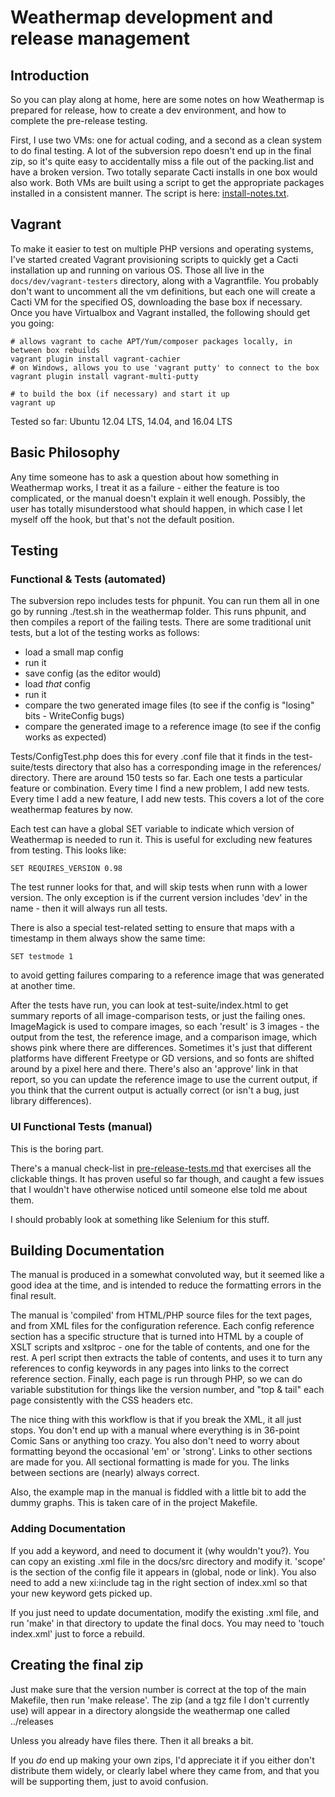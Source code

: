 # Weathermap development and release management #

## Introduction ##

So you can play along at home, here are some notes on how Weathermap is prepared
for release, how to create a dev environment, and how to complete the pre-release
testing.

First, I use two VMs: one for actual coding, and a second as a clean system to do
final testing. A lot of the subversion repo doesn't end up in the final zip, so
it's quite easy to accidentally miss a file out of the packing.list and have a
broken version. Two totally separate Cacti installs in one box would also work.
Both VMs are built using a script to get the appropriate packages installed
in a consistent manner. The script is here: <a href="install-notes.txt">install-notes.txt</a>.

## Vagrant ##

To make it easier to test on multiple PHP versions and operating systems, I've started
created Vagrant provisioning scripts to quickly get a Cacti installation up and running
on various OS. Those all live in the `docs/dev/vagrant-testers` directory, along with
a Vagrantfile. You probably don't want to uncomment all the vm definitions, but each one will
create a Cacti VM for the specified OS, downloading the base box if necessary. Once you have
Virtualbox and Vagrant installed, the following should get you going:

    # allows vagrant to cache APT/Yum/composer packages locally, in between box rebuilds
    vagrant plugin install vagrant-cachier
    # on Windows, allows you to use 'vagrant putty' to connect to the box
    vagrant plugin install vagrant-multi-putty

    # to build the box (if necessary) and start it up
    vagrant up

Tested so far: Ubuntu 12.04 LTS, 14.04, and 16.04 LTS

## Basic Philosophy ##

Any time someone has to ask a question about how something in Weathermap works, I
treat it as a failure - either the feature is too complicated, or the manual doesn't
explain it well enough. Possibly, the user has totally misunderstood what should
happen, in which case I let myself off the hook, but that's not the default position.

## Testing ##

### Functional & Tests (automated) ###

The subversion repo includes tests for phpunit. You can run them all in one go
by running ./test.sh in the weathermap folder. This runs phpunit, and then compiles
a report of the failing tests. There are some traditional unit tests, but a lot of
the testing works as follows:

* load a small map config
* run it
* save config (as the editor would)
* load *that* config
* run it
* compare the two generated image files (to see if the config is "losing" bits - WriteConfig bugs)
* compare the generated image to a reference image (to see if the config works as expected)

Tests/ConfigTest.php does this for every .conf file that it finds in the test-suite/tests
directory that also has a corresponding image in the references/ directory. There are
around 150 tests so far. Each one tests a particular feature or
combination. Every time I find a new problem, I add new tests. Every time I add a new
feature, I add new tests. This covers a lot of the core weathermap features by now.

Each test can have a global SET variable to indicate which version of Weathermap is needed
to run it. This is useful for excluding new features from testing. This looks like:

    SET REQUIRES_VERSION 0.98

The test runner looks for that, and will skip tests when runn with a lower version. The only
exception is if the current version includes 'dev' in the name - then it will always run all
tests.

There is also a special test-related setting to ensure that maps with a timestamp in them always
show the same time:

    SET testmode 1

to avoid getting failures comparing to a reference image that was generated at another time.

After the tests have run, you can look at test-suite/index.html to get summary reports of all
image-comparison tests, or just the failing ones. ImageMagick is used to compare images, so
each 'result' is 3 images - the output from the test, the reference image, and a comparison
image, which shows pink where there are differences. Sometimes it's just that different
platforms have different Freetype or GD versions, and so fonts are shifted around by a pixel
here and there. There's also an 'approve' link in that report, so you can update the reference
image to use the current output, if you think that the current output is actually correct (or
isn't a bug, just library differences).

### UI Functional Tests (manual) ###

This is the boring part.

There's a manual check-list in <a href="pre-release-tests.md">pre-release-tests.md</a> that exercises all the clickable things. It
has proven useful so far though, and caught a few issues that I wouldn't have otherwise noticed
until someone else told me about them.

I should probably look at something like Selenium for this stuff.

## Building Documentation ##

The manual is produced in a somewhat convoluted way, but it seemed like a good idea at the time,
and is intended to reduce the formatting errors in the final result.

The manual is 'compiled' from HTML/PHP source files for the text pages, and from XML files for the
configuration reference. Each config reference section has a specific structure that is turned into
HTML by a couple of XSLT scripts and xsltproc - one for the table of contents, and one for the rest.
A perl script then extracts the table of contents, and uses it to turn any references to config keywords
in any pages into links to the correct reference section. Finally, each page is run through PHP, so we
can do variable substitution for things like the version number, and "top & tail" each page consistently
with the CSS headers etc.

The nice thing with this workflow is that if you break the XML, it all just stops. You don't end up with
a manual where everything is in 36-point Comic Sans or anything too crazy. You also don't need to worry
about formatting beyond the occasional 'em' or 'strong'. Links to other sections are made for you. All
sectional formatting is made for you. The links between sections are (nearly) always correct.

Also, the example map in the manual is fiddled with a little bit to add the dummy graphs. This is taken
care of in the project Makefile.

### Adding Documentation ###

If you add a keyword, and need to document it (why wouldn't you?). You can copy an existing .xml file in
the docs/src directory and modify it. 'scope' is the section of the config file it appears in (global, node or link).
You also need to add a new xi:include tag in the right section of index.xml so that your new keyword gets picked up.

If you just need to update documentation, modify the existing .xml file, and run 'make' in that directory to update the
final docs. You may need to 'touch index.xml' just to force a rebuild.

## Creating the final zip ##

Just make sure that the version number is correct at the top of the main Makefile, then run 'make release'. The zip
(and a tgz file I don't currently use) will appear in a directory alongside the weathermap one called ../releases

Unless you already have files there. Then it all breaks a bit.

If you *do* end up making your own zips, I'd appreciate it if you either don't distribute them widely, or clearly label
where they came from, and that you will be supporting them, just to avoid confusion.

